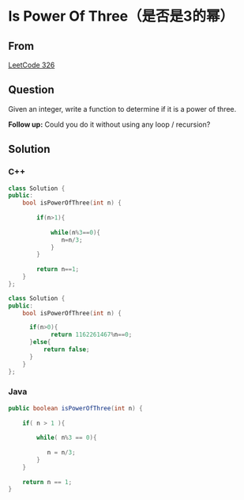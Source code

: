 # Is Power Of Three（是否是3的幂）





## From

[LeetCode 326](https://leetcode.com/problems/power-of-three/description/)





## Question

Given an integer, write a function to determine if it is a power of three.

**Follow up:**
Could you do it without using any loop / recursion?




## Solution  



### C++

```c++
class Solution {
public:
    bool isPowerOfThree(int n) {
        
        if(n>1){
            
            while(n%3==0){
               n=n/3;
            }
        }
        
        return n==1;
    }
};
```



```c++
class Solution {
public:
    bool isPowerOfThree(int n) {

      if(n>0){
            return 1162261467%n==0;
      }else{
          return false;
      }
	}
};
```

### Java

```java
public boolean isPowerOfThree(int n) {
    
    if( n > 1 ){
        
        while( n%3 == 0){
            
           n = n/3;
        }
    }
    
    return n == 1;
}
```



